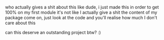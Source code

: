 who actually gives a shit about this
like dude, i just made this in order to get 100% on my first module
it's not like I actually give a shit the content of my package
come on, just look at the code and you'll realise how much I don't care about this



can this deserve an outstanding project btw? :)